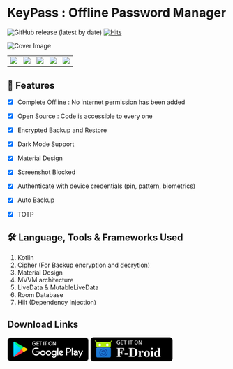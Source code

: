 # KeyPass : Offline Password Manager

![GitHub release (latest by date)](https://img.shields.io/github/v/release/yogeshpaliyal/KeyPass?style=for-the-badge)
[![Hits](https://hits.seeyoufarm.com/api/count/incr/badge.svg?url=https%3A%2F%2Fgithub.com%2Fyogeshpaliyal%2FKeyPass&count_bg=%2379C83D&title_bg=%23555555&icon=&icon_color=%23E7E7E7&title=hits&edge_flat=true)](https://yogeshpaliyal.com)

![Cover Image](https://github.com/yogeshpaliyal/KeyPass/raw/master/images/KeyPass%20Cover.jpg)

|  |  |  |  |  |
|--|--|--|--|--|
|<img src ="https://github.com/yogeshpaliyal/KeyPass/blob/master/images/image1.png?raw=true" width="100%"/>|<img src ="https://github.com/yogeshpaliyal/KeyPass/blob/master/images/image2.png?raw=true" width="100%"/>|<img src ="https://github.com/yogeshpaliyal/KeyPass/blob/master/images/image3.png?raw=true" width="100%"/>|<img src ="https://github.com/yogeshpaliyal/KeyPass/blob/master/images/image4.png?raw=true" width="100%"/> |<img src ="https://github.com/yogeshpaliyal/KeyPass/blob/master/images/image5.png?raw=true" width="100%"/> 





## 🤩 Features
- [x] Complete Offline : No internet permission has been added   
- [x]  Open Source : Code is accessible to every one  
- [x]  Encrypted Backup and Restore
- [x] Dark Mode Support
- [x] Material Design
- [x] Screenshot Blocked
- [x] Authenticate with device credentials (pin, pattern, biometrics)
- [x] Auto Backup
- [x] TOTP


## 🛠️ Language, Tools & Frameworks Used
 1. Kotlin
 2. Cipher (For Backup encryption and decrytion)
 3. Material Design
 4. MVVM architecture
 5. LiveData & MutableLiveData
 6. Room Database
 7. Hilt (Dependency Injection)


## Download Links   
<a href='https://play.google.com/store/apps/details?id=com.yogeshpaliyal.keypass'><img align='center' height='55' src='./icons/google_play_badge.png'></a>
<a href='https://f-droid.org/en/packages/com.yogeshpaliyal.keypass/'><img align='center' alt='Get it on F-Droid' src='./icons/fdroid_badge.png' height="55"/></a>
